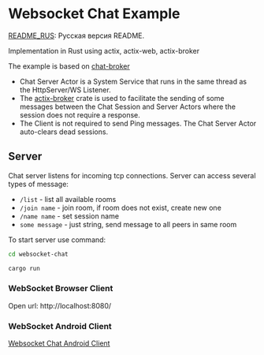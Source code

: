 # Websocket Chat Example

[README_RUS](https://github.com/VladlinMoiseenko/websocket-chat/blob/master/README_RUS.md ): Русская версия README.

Implementation in Rust using actix, actix-web, actix-broker

The example is based on [chat-broker](https://github.com/actix/examples/tree/master/websockets/chat-broker )


- Chat Server Actor is a System Service that runs in the same thread as the HttpServer/WS Listener.
- The [actix-broker](https://github.com/Chris-Ricketts/actix-broker) crate is used to facilitate the sending of some messages between the Chat Session and Server Actors where the session does not require a response.
- The Client is not required to send Ping messages. The Chat Server Actor auto-clears dead sessions.

## Server

Chat server listens for incoming tcp connections. Server can access several types of message:

- `/list` - list all available rooms
- `/join name` - join room, if room does not exist, create new one
- `/name name` - set session name
- `some message` - just string, send message to all peers in same room

To start server use command:

```sh
cd websocket-chat

cargo run
```

### WebSocket Browser Client

Open url: http://localhost:8080/

### WebSocket Android Client

[Websocket Chat Android Client](https://github.com/VladlinMoiseenko/websocket-chat-android-client )
